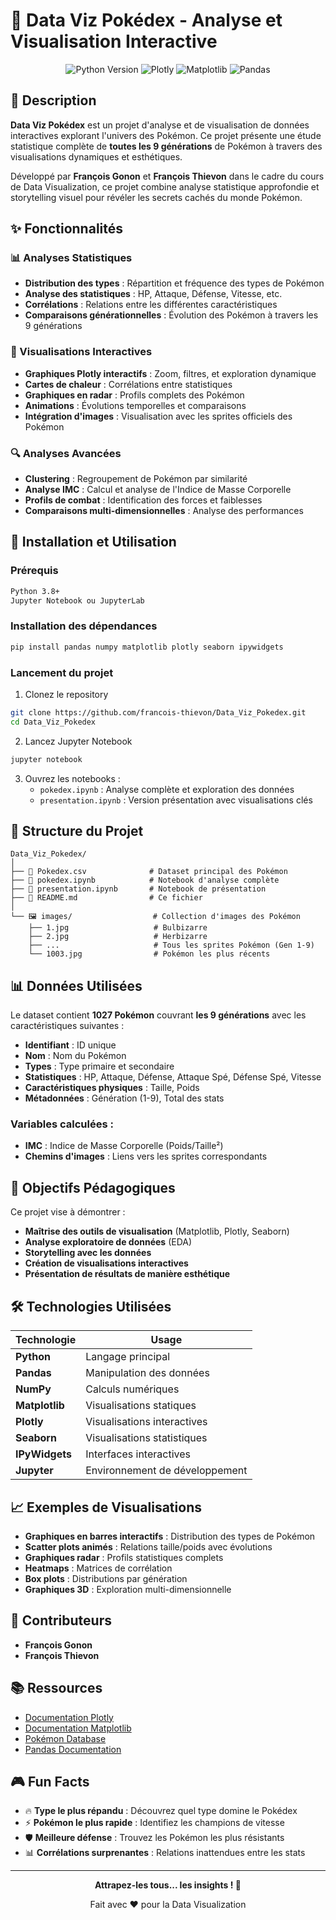 # 🌟 Data Viz Pokédex - Analyse et Visualisation Interactive

<p align="center">
  <img src="https://img.shields.io/badge/Python-3.8+-blue.svg" alt="Python Version">
  <img src="https://img.shields.io/badge/Plotly-Interactive-orange.svg" alt="Plotly">
  <img src="https://img.shields.io/badge/Matplotlib-Visualization-green.svg" alt="Matplotlib">
  <img src="https://img.shields.io/badge/Pandas-Data%20Analysis-purple.svg" alt="Pandas">
</p>

## 📖 Description

**Data Viz Pokédex** est un projet d'analyse et de visualisation de données interactives explorant l'univers des Pokémon. Ce projet présente une étude statistique complète de **toutes les 9 générations** de Pokémon à travers des visualisations dynamiques et esthétiques.

Développé par **François Gonon** et **François Thievon** dans le cadre du cours de Data Visualization, ce projet combine analyse statistique approfondie et storytelling visuel pour révéler les secrets cachés du monde Pokémon.

## ✨ Fonctionnalités

### 📊 Analyses Statistiques
- **Distribution des types** : Répartition et fréquence des types de Pokémon
- **Analyse des statistiques** : HP, Attaque, Défense, Vitesse, etc.
- **Corrélations** : Relations entre les différentes caractéristiques
- **Comparaisons générationnelles** : Évolution des Pokémon à travers les 9 générations

### 🎨 Visualisations Interactives
- **Graphiques Plotly interactifs** : Zoom, filtres, et exploration dynamique
- **Cartes de chaleur** : Corrélations entre statistiques
- **Graphiques en radar** : Profils complets des Pokémon
- **Animations** : Évolutions temporelles et comparaisons
- **Intégration d'images** : Visualisation avec les sprites officiels des Pokémon

### 🔍 Analyses Avancées
- **Clustering** : Regroupement de Pokémon par similarité
- **Analyse IMC** : Calcul et analyse de l'Indice de Masse Corporelle
- **Profils de combat** : Identification des forces et faiblesses
- **Comparaisons multi-dimensionnelles** : Analyse des performances

## 🚀 Installation et Utilisation

### Prérequis
```bash
Python 3.8+
Jupyter Notebook ou JupyterLab
```

### Installation des dépendances
```bash
pip install pandas numpy matplotlib plotly seaborn ipywidgets
```

### Lancement du projet
1. Clonez le repository
```bash
git clone https://github.com/francois-thievon/Data_Viz_Pokedex.git
cd Data_Viz_Pokedex
```

2. Lancez Jupyter Notebook
```bash
jupyter notebook
```

3. Ouvrez les notebooks :
   - `pokedex.ipynb` : Analyse complète et exploration des données
   - `presentation.ipynb` : Version présentation avec visualisations clés

## 📁 Structure du Projet

```
Data_Viz_Pokedex/
│
├── 📄 Pokedex.csv              # Dataset principal des Pokémon
├── 📓 pokedex.ipynb            # Notebook d'analyse complète
├── 📓 presentation.ipynb       # Notebook de présentation
├── 📖 README.md                # Ce fichier
│
└── 🖼️ images/                  # Collection d'images des Pokémon
    ├── 1.jpg                   # Bulbizarre
    ├── 2.jpg                   # Herbizarre
    ├── ...                     # Tous les sprites Pokémon (Gen 1-9)
    └── 1003.jpg                # Pokémon les plus récents
```

## 📊 Données Utilisées

Le dataset contient **1027 Pokémon** couvrant **les 9 générations** avec les caractéristiques suivantes :
- **Identifiant** : ID unique
- **Nom** : Nom du Pokémon
- **Types** : Type primaire et secondaire
- **Statistiques** : HP, Attaque, Défense, Attaque Spé, Défense Spé, Vitesse
- **Caractéristiques physiques** : Taille, Poids
- **Métadonnées** : Génération (1-9), Total des stats

### Variables calculées :
- **IMC** : Indice de Masse Corporelle (Poids/Taille²)
- **Chemins d'images** : Liens vers les sprites correspondants

## 🎯 Objectifs Pédagogiques

Ce projet vise à démontrer :
- **Maîtrise des outils de visualisation** (Matplotlib, Plotly, Seaborn)
- **Analyse exploratoire de données** (EDA)
- **Storytelling avec les données**
- **Création de visualisations interactives**
- **Présentation de résultats de manière esthétique**

## 🛠️ Technologies Utilisées

| Technologie | Usage |
|-------------|-------|
| **Python** | Langage principal |
| **Pandas** | Manipulation des données |
| **NumPy** | Calculs numériques |
| **Matplotlib** | Visualisations statiques |
| **Plotly** | Visualisations interactives |
| **Seaborn** | Visualisations statistiques |
| **IPyWidgets** | Interfaces interactives |
| **Jupyter** | Environnement de développement |

## 📈 Exemples de Visualisations

- **Graphiques en barres interactifs** : Distribution des types de Pokémon
- **Scatter plots animés** : Relations taille/poids avec évolutions
- **Graphiques radar** : Profils statistiques complets
- **Heatmaps** : Matrices de corrélation
- **Box plots** : Distributions par génération
- **Graphiques 3D** : Exploration multi-dimensionnelle

## 👥 Contributeurs

- **François Gonon**
- **François Thievon**

## 📚 Ressources

- [Documentation Plotly](https://plotly.com/python/)
- [Documentation Matplotlib](https://matplotlib.org/)
- [Pokémon Database](https://pokemondb.net/)
- [Pandas Documentation](https://pandas.pydata.org/)

## 🎮 Fun Facts

- 🔥 **Type le plus répandu** : Découvrez quel type domine le Pokédex
- ⚡ **Pokémon le plus rapide** : Identifiez les champions de vitesse
- 🛡️ **Meilleure défense** : Trouvez les Pokémon les plus résistants
- 📊 **Corrélations surprenantes** : Relations inattendues entre les stats

---

<p align="center">
  <strong>Attrapez-les tous... les insights ! 🎯</strong>
</p>

<p align="center">
  Fait avec ❤️ pour la Data Visualization
</p>
